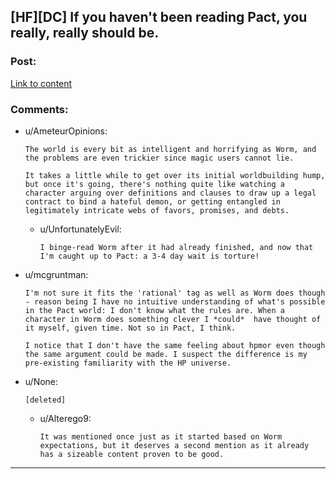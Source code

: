 ## [HF][DC] If you haven't been reading Pact, you really, really should be.

### Post:

[Link to content](http://pactwebserial.wordpress.com/table-of-contents/)

### Comments:

- u/AmeteurOpinions:
  ```
  The world is every bit as intelligent and horrifying as Worm, and the problems are even trickier since magic users cannot lie. 

  It takes a little while to get over its initial worldbuilding hump, but once it's going, there's nothing quite like watching a character arguing over definitions and clauses to draw up a legal contract to bind a hateful demon, or getting entangled in legitimately intricate webs of favors, promises, and debts.
  ```

  - u/UnfortunatelyEvil:
    ```
    I binge-read Worm after it had already finished, and now that I'm caught up to Pact: a 3-4 day wait is torture!
    ```

- u/mcgruntman:
  ```
  I'm not sure it fits the 'rational' tag as well as Worm does though - reason being I have no intuitive understanding of what's possible in the Pact world: I don't know what the rules are. When a character in Worm does something clever I *could*  have thought of it myself, given time. Not so in Pact, I think.

  I notice that I don't have the same feeling about hpmor even though the same argument could be made. I suspect the difference is my pre-existing familiarity with the HP universe.
  ```

- u/None:
  ```
  [deleted]
  ```

  - u/Alterego9:
    ```
    It was mentioned once just as it started based on Worm expectations, but it deserves a second mention as it already has a sizeable content proven to be good.
    ```

---

